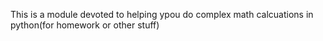 This is a module devoted to helping ypou do complex math calcuations in python(for homework or other stuff)